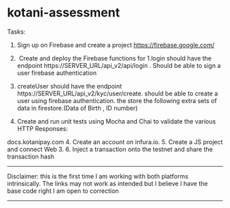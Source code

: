 # kotani-assessment

Tasks: 
1. Sign up on Firebase and create a project
    https://firebase.google.com/
2.  Create and deploy the Firebase  functions for 
1.login
  should have the endpoint https://SERVER_URL/api_v2/api/login . Should be able to sign a user firebase       authentication 


2. createUser
  should have the endpoint https://SERVER_URL/api_v2/kyc/user/create. should be able to create a user using    firebase authentication. the store the following extra sets of data in firestore.(Data of Birth , ID number)
  
3. Create and run unit tests using Mocha and Chai to validate the various HTTP Responses:


docs.kotanipay.com
4. Create an account on infura.io.
5. Create a JS project and connect Web 3.
6. Inject a transaction onto the testnet and share the transaction hash


****
Disclaimer: 
this is the first time I am working with both platforms intrinsically. The links may not work as intended but I believe I have the base code right
I am open to correction
****
